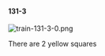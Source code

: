 #### 131-3
![train-131-3-0.png](https://github.com/lil-lab/nlvr/raw/master/nlvr/train/images/77/train-131-3-0.png "train-131-3-0.png")

There are 2 yellow squares